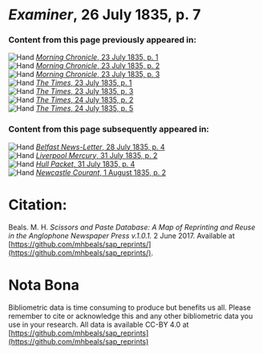 # *Examiner*, 26 July 1835, p. 7  
  
### Content from this page previously appeared in:  
![Hand](http://scissorsandpaste.net/wp-content/uploads/2017/06/smallhandpointer.png) [*Morning Chronicle*, 23 July 1835, p. 1](https://mhbeals.github.io/sap_html/Morning-Chronicle/Morning-Chronicle-23-July-1835-p-1)  
![Hand](http://scissorsandpaste.net/wp-content/uploads/2017/06/smallhandpointer.png) [*Morning Chronicle*, 23 July 1835, p. 2](https://mhbeals.github.io/sap_html/Morning-Chronicle/Morning-Chronicle-23-July-1835-p-2)  
![Hand](http://scissorsandpaste.net/wp-content/uploads/2017/06/smallhandpointer.png) [*Morning Chronicle*, 23 July 1835, p. 3](https://mhbeals.github.io/sap_html/Morning-Chronicle/Morning-Chronicle-23-July-1835-p-3)  
![Hand](http://scissorsandpaste.net/wp-content/uploads/2017/06/smallhandpointer.png) [*The Times*, 23 July 1835, p. 1](https://mhbeals.github.io/sap_html/The-Times/The-Times-23-July-1835-p-1)  
![Hand](http://scissorsandpaste.net/wp-content/uploads/2017/06/smallhandpointer.png) [*The Times*, 23 July 1835, p. 3](https://mhbeals.github.io/sap_html/The-Times/The-Times-23-July-1835-p-3)  
![Hand](http://scissorsandpaste.net/wp-content/uploads/2017/06/smallhandpointer.png) [*The Times*, 24 July 1835, p. 2](https://mhbeals.github.io/sap_html/The-Times/The-Times-24-July-1835-p-2)  
![Hand](http://scissorsandpaste.net/wp-content/uploads/2017/06/smallhandpointer.png) [*The Times*, 24 July 1835, p. 5](https://mhbeals.github.io/sap_html/The-Times/The-Times-24-July-1835-p-5)  
  
### Content from this page subsequently appeared in:  
![Hand](http://scissorsandpaste.net/wp-content/uploads/2017/06/smallhandpointer.png) [*Belfast News-Letter*, 28 July 1835, p. 4](https://mhbeals.github.io/sap_html/Belfast-News-Letter/Belfast-News-Letter-28-July-1835-p-4)  
![Hand](http://scissorsandpaste.net/wp-content/uploads/2017/06/smallhandpointer.png) [*Liverpool Mercury*, 31 July 1835, p. 2](https://mhbeals.github.io/sap_html/Liverpool-Mercury/Liverpool-Mercury-31-July-1835-p-2)  
![Hand](http://scissorsandpaste.net/wp-content/uploads/2017/06/smallhandpointer.png) [*Hull Packet*, 31 July 1835, p. 4](https://mhbeals.github.io/sap_html/Hull-Packet/Hull-Packet-31-July-1835-p-4)  
![Hand](http://scissorsandpaste.net/wp-content/uploads/2017/06/smallhandpointer.png) [*Newcastle Courant*, 1 August 1835, p. 2](https://mhbeals.github.io/sap_html/Newcastle-Courant/Newcastle-Courant-1-August-1835-p-2)  


# Citation: 

Beals. M. H. *Scissors and Paste Database: A Map of Reprinting and Reuse in the Anglophone Newspaper Press v.1.0.1.* 2 June 2017. Available at [https://github.com/mhbeals/sap_reprints/](https://github.com/mhbeals/sap_reprints/). 

# Nota Bona

Bibliometric data is time consuming to produce but benefits us all. Please remember to cite or acknowledge this and any other bibliometric data you use in your research. All data is available CC-BY 4.0 at [https://github.com/mhbeals/sap_reprints](https://github.com/mhbeals/sap_reprints)